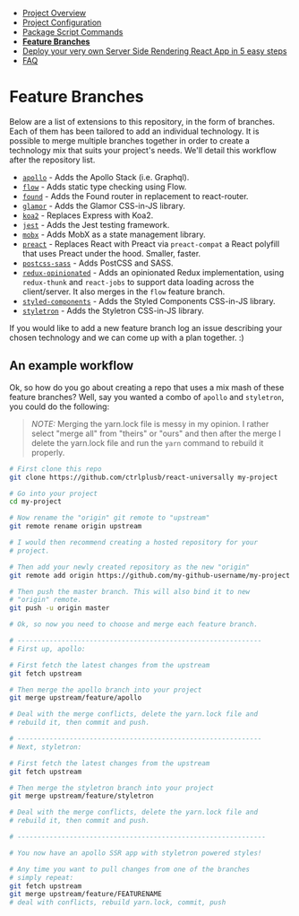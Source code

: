  - [Project Overview](/internal/docs/PROJECT_OVERVIEW.md)
 - [Project Configuration](/internal/docs/PROJECT_CONFIG.md)
 - [Package Script Commands](/internal/docs/PKG_SCRIPTS.md)
 - __[Feature Branches](/internal/docs/FEATURE_BRANCHES.md)__
 - [Deploy your very own Server Side Rendering React App in 5 easy steps](/internal/docs/DEPLOY_TO_NOW.md)
 - [FAQ](/internal/docs/FAQ.md)

# Feature Branches

Below are a list of extensions to this repository, in the form of branches.  Each of them has been tailored to add an individual technology.  It is possible to merge multiple branches together in order to create a technology mix that suits your project's needs.  We'll detail this workflow after the repository list.

 - [`apollo`](https://github.com/ctrlplusb/react-universally/tree/feature/apollo) - Adds the Apollo Stack (i.e. Graphql).
 - [`flow`](https://github.com/ctrlplusb/react-universally/tree/feature/flow) - Adds static type checking using Flow.
 - [`found`](https://github.com/andreyluiz/react-universally/tree/feature/found) - Adds the Found router in replacement to react-router.
 - [`glamor`](https://github.com/ctrlplusb/react-universally/tree/feature/glamor) - Adds the Glamor CSS-in-JS library.
 - [`koa2`](https://github.com/ctrlplusb/react-universally/tree/feature/koa2) - Replaces Express with Koa2.
 - [`jest`](https://github.com/ctrlplusb/react-universally/tree/feature/jest) - Adds the Jest testing framework.
 - [`mobx`](https://github.com/andreyluiz/react-universally/tree/feature/mobx) - Adds MobX as a state management library.
 - [`preact`](https://github.com/andreyluiz/react-universally/tree/feature/preact) - Replaces React with Preact via `preact-compat` a React polyfill that uses Preact under the hood. Smaller, faster.
 - [`postcss-sass`](https://github.com/ctrlplusb/react-universally/tree/feature/postcss-sass) - Adds PostCSS and SASS.
 - [`redux-opinionated`](https://github.com/ctrlplusb/react-universally/tree/feature/redux-opinionated) - Adds an opinionated Redux implementation, using `redux-thunk` and `react-jobs` to support data loading across the client/server.  It also merges in the `flow` feature branch.
 - [`styled-components`](https://github.com/ctrlplusb/react-universally/tree/feature/styled-components) - Adds the Styled Components CSS-in-JS library.
 - [`styletron`](https://github.com/ctrlplusb/react-universally/tree/feature/styletron) - Adds the Styletron CSS-in-JS library.

If you would like to add a new feature branch log an issue describing your chosen technology and we can come up with a plan together. :)

## An example workflow

Ok, so how do you go about creating a repo that uses a mix mash of these feature branches? Well, say you wanted a combo of `apollo` and `styletron`, you could do the following:

> _NOTE:_ Merging the yarn.lock file is messy in my opinion. I rather select "merge all" from "theirs" or "ours" and then after the merge I delete the yarn.lock file and run the `yarn` command to rebuild it properly.

```bash
# First clone this repo
git clone https://github.com/ctrlplusb/react-universally my-project

# Go into your project
cd my-project

# Now rename the "origin" git remote to "upstream"
git remote rename origin upstream

# I would then recommend creating a hosted repository for your
# project.

# Then add your newly created repository as the new "origin"
git remote add origin https://github.com/my-github-username/my-project

# Then push the master branch. This will also bind it to new
# "origin" remote.
git push -u origin master

# Ok, so now you need to choose and merge each feature branch.

# -------------------------------------------------------------
# First up, apollo:

# First fetch the latest changes from the upstream
git fetch upstream

# Then merge the apollo branch into your project
git merge upstream/feature/apollo

# Deal with the merge conflicts, delete the yarn.lock file and
# rebuild it, then commit and push.

# -------------------------------------------------------------
# Next, styletron:

# First fetch the latest changes from the upstream
git fetch upstream

# Then merge the styletron branch into your project
git merge upstream/feature/styletron

# Deal with the merge conflicts, delete the yarn.lock file and
# rebuild it, then commit and push.

# --------------------------------------------------------------

# You now have an apollo SSR app with styletron powered styles!

# Any time you want to pull changes from one of the branches
# simply repeat:
git fetch upstream
git merge upstream/feature/FEATURENAME
# deal with conflicts, rebuild yarn.lock, commit, push
```
